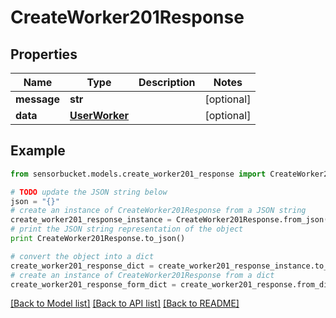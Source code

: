 # CreateWorker201Response


## Properties

Name | Type | Description | Notes
------------ | ------------- | ------------- | -------------
**message** | **str** |  | [optional] 
**data** | [**UserWorker**](UserWorker.md) |  | [optional] 

## Example

```python
from sensorbucket.models.create_worker201_response import CreateWorker201Response

# TODO update the JSON string below
json = "{}"
# create an instance of CreateWorker201Response from a JSON string
create_worker201_response_instance = CreateWorker201Response.from_json(json)
# print the JSON string representation of the object
print CreateWorker201Response.to_json()

# convert the object into a dict
create_worker201_response_dict = create_worker201_response_instance.to_dict()
# create an instance of CreateWorker201Response from a dict
create_worker201_response_form_dict = create_worker201_response.from_dict(create_worker201_response_dict)
```
[[Back to Model list]](../README.md#documentation-for-models) [[Back to API list]](../README.md#documentation-for-api-endpoints) [[Back to README]](../README.md)


